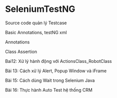 # SeleniumTestNG
Source code quản lý Testcase

Basic Annotations, testNG xml

Annotations

Class Assertion

Bai12: Xử lý hành động với ActionsClass_RobotClass

Bài 13: Cách xử lý Alert, Popup Window và iFrame

Bài 15: Cách dùng Wait trong Selenium Java

Bài 16: Thực hành Auto Test hệ thống CRM

